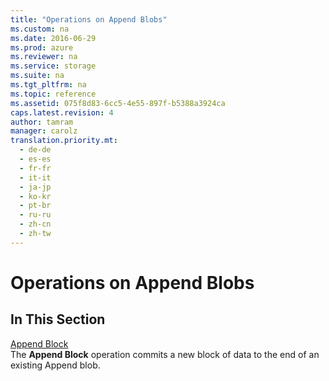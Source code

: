 ```yaml
---
title: "Operations on Append Blobs"
ms.custom: na
ms.date: 2016-06-29
ms.prod: azure
ms.reviewer: na
ms.service: storage
ms.suite: na
ms.tgt_pltfrm: na
ms.topic: reference
ms.assetid: 075f8d83-6cc5-4e55-897f-b5388a3924ca
caps.latest.revision: 4
author: tamram
manager: carolz
translation.priority.mt: 
  - de-de
  - es-es
  - fr-fr
  - it-it
  - ja-jp
  - ko-kr
  - pt-br
  - ru-ru
  - zh-cn
  - zh-tw
---
```

# Operations on Append Blobs
## In This Section  
 [Append Block](../fileservices/Append-Block.md)  
 The **Append Block** operation commits a new block of data to the end of an existing Append blob.
